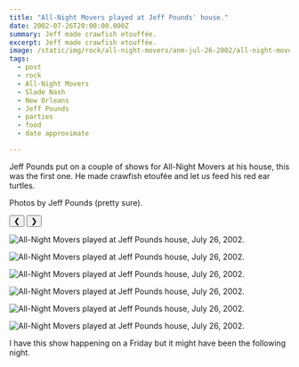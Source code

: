 ```yaml
---
title: "All-Night Movers played at Jeff Pounds' house."
date: 2002-07-26T20:00:00.000Z
summary: Jeff made crawfish etouffée.
excerpt: Jeff made crawfish etouffée.
image: /static/img/rock/all-night-movers/anm-jul-26-2002/all-night-movers-dave-jul-26-2002.jpg
tags:
  - post 
  - rock
  - All-Night Movers
  - Slade Nash
  - New Orleans
  - Jeff Pounds
  - parties
  - food
  - date approximate

---
```


Jeff Pounds put on a couple of shows for All-Night Movers at his house, this was the first one. He made crawfish etoufée and let us feed his red ear turtles.

Photos by Jeff Pounds (pretty sure).

<div id="viewport">
    <button id="buttonPrevious">&#10094;</button>
    <button id="buttonNext">&#10095;</button>

![All-Night Movers played at Jeff Pounds house, July 26, 2002.](/static/img/rock/all-night-movers/anm-jul-26-2002/all-night-movers-band-jul-26-2002.jpg "All-Night Movers played at Jeff Pounds house, July 26, 2002.")

![All-Night Movers played at Jeff Pounds house, July 26, 2002.](/static/img/rock/all-night-movers/anm-jul-26-2002/all-night-movers-dands-jul-26-2002.jpg "All-Night Movers played at Jeff Pounds house, July 26, 2002.")

![All-Night Movers played at Jeff Pounds house, July 26, 2002.](/static/img/rock/all-night-movers/anm-jul-26-2002/all-night-movers-dave-jul-26-2002.jpg "All-Night Movers played at Jeff Pounds house, July 26, 2002.")

![All-Night Movers played at Jeff Pounds house, July 26, 2002.](/static/img/rock/all-night-movers/anm-jul-26-2002/all-night-movers-dave-alone-jul-26-2002.jpg "All-Night Movers played at Jeff Pounds house, July 26, 2002.")

![All-Night Movers played at Jeff Pounds house, July 26, 2002.](/static/img/rock/all-night-movers/anm-jul-26-2002/all-night-movers-slade-jul-26-2002.jpg "All-Night Movers played at Jeff Pounds house, July 26, 2002.")

![All-Night Movers played at Jeff Pounds house, July 26, 2002.](/static/img/rock/all-night-movers/anm-jul-26-2002/all-night-movers-slade-alone-jul-26-2002.jpg "All-Night Movers played at Jeff Pounds house, July 26, 2002.")


</div>
<div id="caption"></div>

I have this show happening on a Friday but it might have been the following night.